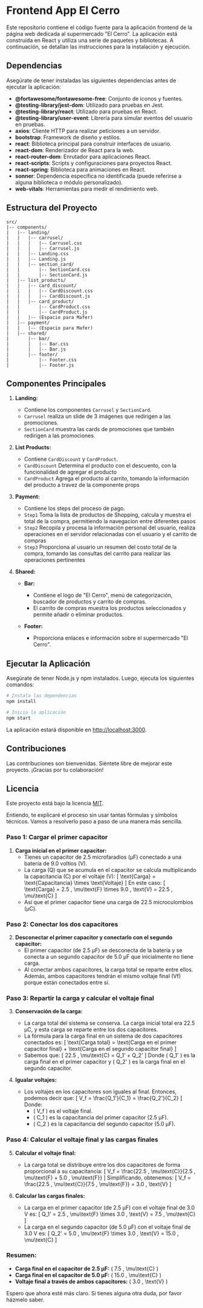 # Frontend App El Cerro

Este repositorio contiene el código fuente para la aplicación frontend de la página web dedicada al supermercado "El Cerro". La aplicación está construida en React y utiliza una serie de paquetes y bibliotecas. A continuación, se detallan las instrucciones para la instalación y ejecución.

## Dependencias

Asegúrate de tener instaladas las siguientes dependencias antes de ejecutar la aplicación:

- **@fortawesome/fontawesome-free**: Conjunto de iconos y fuentes.
- **@testing-library/jest-dom**: Utilizado para pruebas en Jest.
- **@testing-library/react**: Utilizado para pruebas en React.
- **@testing-library/user-event**: Librería para simular eventos del usuario en pruebas.
- **axios**: Cliente HTTP para realizar peticiones a un servidor.
- **bootstrap**: Framework de diseño y estilos.
- **react**: Biblioteca principal para construir interfaces de usuario.
- **react-dom**: Renderizador de React para la web.
- **react-router-dom**: Enrutador para aplicaciones React.
- **react-scripts**: Scripts y configuraciones para proyectos React.
- **react-spring**: Biblioteca para animaciones en React.
- **sonner**: Dependencia específica no identificada (puede referirse a alguna biblioteca o módulo personalizado).
- **web-vitals**: Herramientas para medir el rendimiento web.

## Estructura del Proyecto

```
src/
|-- components/
|   |-- landing/
|   |   |-- carrusel/
|   |   |   |-- Carrusel.css
|   |   |   |-- Carrusel.js
|   |   |-- Landing.css
|   |   |-- Landing.js
|   |   |-- section_card/
|   |       |-- SectionCard.css
|   |       |-- SectionCard.js
|   |-- list_products/
|   |   |-- card_discount/
|   |   |   |-- CardDiscount.css
|   |   |   |-- CardDiscount.js
|   |   |-- card_product/
|   |       |-- CardProduct.css
|   |       |-- CardProduct.js
|   |   |-- (Espacio para Mafer)
|   |-- payment/
|   |   |-- (Espacio para Mafer)
|   |-- shared/
|       |-- bar/
|       |   |-- Bar.css
|       |   |-- Bar.js
|       |-- footer/
|           |-- Footer.css
|           |-- Footer.js
```

## Componentes Principales

1. **Landing:**
   - Contiene los componentes `Carrusel` y `SectionCard`.
   - `Carrusel` realiza un slide de 3 imágenes que redirigen a las promociones.
   - `SectionCard` muestra las cards de promociones que también redirigen a las promociones.

2. **List Products:**
   - Contiene `CardDiscount` y `CardProduct`.
   - `CardDiscount` Determina el producto con el descuento, con la funcionalidad de agregar el producto
   - `CardProduct` Agrega el producto al carrito, tomando la información del producto a travez de la componente props

3. **Payment:**
   - Contiene los steps del proceso de pago.
   - `Step1`  Toma la lista de productos de Shopping, calcula y muestra el total de la compra, permitiendo la navegacion entre diferentes pasos
   - `Step2` Recopila y procesa la información personal del usuario, realiza operaciones en el servidor relacionadas con el usuario y el carrito de compras
   - `Step3` Proporciona al usuario un resumen del costo total de la compra, tomando las consultas del carrito para realizar las operaciones pertinentes

4. **Shared:**
   - **Bar:**
     - Contiene el logo de "El Cerro", menú de categorización, buscador de productos y carrito de compras.
     - El carrito de compras muestra los productos seleccionados y permite añadir o eliminar productos.

   - **Footer:**
     - Proporciona enlaces e información sobre el supermercado "El Cerro".

## Ejecutar la Aplicación

Asegúrate de tener Node.js y npm instalados. Luego, ejecuta los siguientes comandos:

```bash
# Instala las dependencias
npm install

# Inicia la aplicación
npm start
```

La aplicación estará disponible en [http://localhost:3000](http://localhost:3000).

## Contribuciones

Las contribuciones son bienvenidas. Siéntete libre de mejorar este proyecto. ¡Gracias por tu colaboración!

## Licencia

Este proyecto está bajo la licencia [MIT](LICENSE).



Entiendo, te explicaré el proceso sin usar tantas fórmulas y símbolos técnicos. Vamos a resolverlo paso a paso de una manera más sencilla.

### Paso 1: Cargar el primer capacitor

1. **Carga inicial en el primer capacitor:**
   - Tienes un capacitor de 2.5 microfaradios (µF) conectado a una batería de 9.0 voltios (V).
   - La carga (Q) que se acumula en el capacitor se calcula multiplicando la capacitancia (C) por el voltaje (V):
     \[
     \text{Carga} = \text{Capacitancia} \times \text{Voltaje}
     \]
     En este caso:
     \[
     \text{Carga} = 2.5 \, \mu\text{F} \times 9.0 \, \text{V} = 22.5 \, \mu\text{C}
     \]
   - Así que el primer capacitor tiene una carga de 22.5 microculombios (µC).

### Paso 2: Conectar los dos capacitores

2. **Desconectar el primer capacitor y conectarlo con el segundo capacitor:**
   - El primer capacitor (de 2.5 µF) se desconecta de la batería y se conecta a un segundo capacitor de 5.0 µF que inicialmente no tiene carga.
   - Al conectar ambos capacitores, la carga total se reparte entre ellos. Además, ambos capacitores tendrán el mismo voltaje final (Vf) porque están conectados entre sí.

### Paso 3: Repartir la carga y calcular el voltaje final

3. **Conservación de la carga:**
   - La carga total del sistema se conserva. La carga inicial total era 22.5 µC, y esta carga se reparte entre los dos capacitores.
   - La fórmula para la carga final en un sistema de dos capacitores conectados es:
     \[
     \text{Carga total} = \text{Carga en el primer capacitor final} + \text{Carga en el segundo capacitor final}
     \]
   - Sabemos que:
     \[
     22.5 \, \mu\text{C} = Q_1' + Q_2'
     \]
     Donde \( Q_1' \) es la carga final en el primer capacitor y \( Q_2' \) es la carga final en el segundo capacitor.

4. **Igualar voltajes:**
   - Los voltajes en los capacitores son iguales al final. Entonces, podemos decir que:
     \[
     V_f = \frac{Q_1'}{C_1} = \frac{Q_2'}{C_2}
     \]
     Donde:
     - \( V_f \) es el voltaje final.
     - \( C_1 \) es la capacitancia del primer capacitor (2.5 µF).
     - \( C_2 \) es la capacitancia del segundo capacitor (5.0 µF).

### Paso 4: Calcular el voltaje final y las cargas finales

5. **Calcular el voltaje final:**
   - La carga total se distribuye entre los dos capacitores de forma proporcional a su capacitancia:
     \[
     V_f = \frac{22.5 \, \mu\text{C}}{2.5 \, \mu\text{F} + 5.0 \, \mu\text{F}}
     \]
     Simplificando, obtenemos:
     \[
     V_f = \frac{22.5 \, \mu\text{C}}{7.5 \, \mu\text{F}} = 3.0 \, \text{V}
     \]

6. **Calcular las cargas finales:**
   - La carga en el primer capacitor (de 2.5 µF) con el voltaje final de 3.0 V es:
     \[
     Q_1' = 2.5 \, \mu\text{F} \times 3.0 \, \text{V} = 7.5 \, \mu\text{C}
     \]
   - La carga en el segundo capacitor (de 5.0 µF) con el voltaje final de 3.0 V es:
     \[
     Q_2' = 5.0 \, \mu\text{F} \times 3.0 \, \text{V} = 15.0 \, \mu\text{C}
     \]

### Resumen:

- **Carga final en el capacitor de 2.5 µF:** \( 7.5 \, \mu\text{C} \)
- **Carga final en el capacitor de 5.0 µF:** \( 15.0 \, \mu\text{C} \)
- **Voltaje final a través de ambos capacitores:** \( 3.0 \, \text{V} \)

Espero que ahora esté más claro. Si tienes alguna otra duda, por favor házmelo saber.
